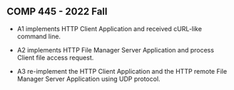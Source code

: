 ## COMP 445 - 2022 Fall

- A1 implements HTTP Client Application and received cURL-like command line.

- A2 implements HTTP File Manager Server Application and process Client file access request.

- A3 re-implement the HTTP Client Application and the HTTP remote File Manager Server Application using UDP protocol.
